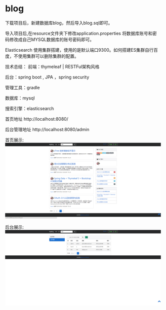 # blog

下载项目后，新建数据库blog，然后导入blog.sql即可。

导入项目后,在resource文件夹下修改application.properties 将数据库账号和密码修改成自己MYSQL数据库的账号密码即可。

Elasticsearch 使用集群搭建，使用的是默认端口9300。如何搭建ES集群自行百度，不使用集群可以删除集群的配置。

技术总结：
前端：thymeleaf | RESTFul架构风格

后台：spring boot , JPA ，spring security

管理工具：gradle

数据库：mysql

搜索引擎：elasticsearch

首页地址 http://localhost:8080/

后台管理地址 http://localhost:8080/admin

首页展示:
![首页](https://github.com/Laverrr/blog/blob/master/index.jpg)

后台展示:
![后台](https://github.com/Laverrr/blog/blob/master/admin.jpg)
